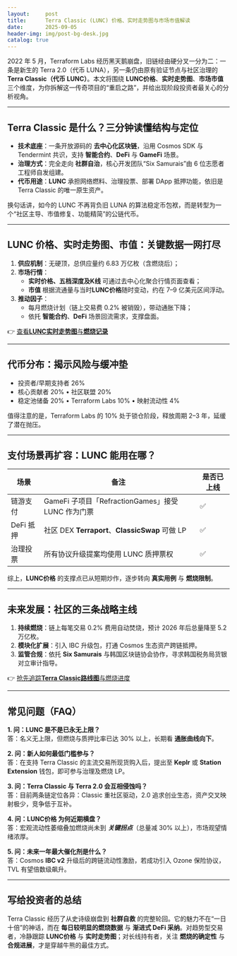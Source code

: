 ```yaml
---
layout:     post
title:      Terra Classic (LUNC) 价格、实时走势图与市场市值解读
date:       2025-09-05
header-img: img/post-bg-desk.jpg
catalog: true
---
```


2022 年 5 月，Terraform Labs 经历黑天鹅崩盘，旧链经由硬分叉一分为二：一条是新生的 Terra 2.0（代币 LUNA），另一条仍由原有验证节点与社区治理的 **Terra Classic（代币 LUNC）**。本文将围绕 **LUNC价格**、**实时走势图**、**市场市值** 三个维度，为你拆解这一传奇项目的“重启之路”，并给出现阶段投资者最关心的分析视角。

---

## Terra Classic 是什么？三分钟读懂结构与定位

- **技术底座**：一条开放源码的 **去中心化区块链**，沿用 Cosmos SDK 与 Tendermint 共识，支持 **智能合约**、**DeFi** 与 **GameFi** 场景。  
- **治理方式**：完全走向 **社群自治**，核心开发团队“Six Samurais”由 6 位志愿者工程师自发组建。  
- **代币用途**：**LUNC** 承担网络燃料、治理投票、部署 DApp 抵押功能，依旧是 Terra Classic 的唯一原生资产。

换句话讲，如今的 LUNC 不再背负旧 LUNA 的算法稳定币包袱，而是转型为一个“社区主导、市值修复、功能精简”的公链代币。

---

## LUNC 价格、实时走势图、市值：关键数据一网打尽

1. **供应机制**：无硬顶，总供应量约 6.83 万亿枚（含燃烧后）；  
2. **市场行情**：  
   - **实时价格、五档深度及K线** 可通过去中心化聚合行情页面查看；  
   - **市值** 根据流通量与当时**LUNC价格**随时变动，约在 7–9 亿美元区间浮动。  
3. **推动因子**：  
   - 每月燃烧计划（链上交易费 0.2% 被销毁），带动通胀下降；  
   - 依托 **智能合约**、**DeFi** 场景回流需求，支撑盘面。

👉 [查看**LUNC实时走势图**与**燃烧记录**](https://okxdog.com/)

---

## 代币分布：揭示风险与缓冲垫

- 投资者/早期支持者 26%  
- 核心贡献者 20% • 社区联盟 20%  
- 稳定池储备 20% • Terraform Labs 10% • 映射流动性 4%

值得注意的是，Terraform Labs 的 10% 处于锁仓阶段，释放周期 2–3 年，延缓了潜在抛压。

---

## 支付场景再扩容：LUNC 能用在哪？

| 场景 | 备注 | 是否已上线 |
| ---- | ---- | ---- |
| 链游支付 | GameFi 子项目「RefractionGames」接受 LUNC 作为门票 | ✅ |
| DeFi 抵押 | 社区 DEX **Terraport**、**ClassicSwap** 可做 LP | ✅ |
| 治理投票 | 所有协议升级提案均使用 LUNC 质押票权 | ✅ |

综上，**LUNC价格** 的支撑点已从短期炒作，逐步转向 **真实用例** 与 **燃烧限制**。

---

## 未来发展：社区的三条战略主线

1. **持续燃烧**：链上每笔交易 0.2% 费用自动焚烧，预计 2026 年后总量降至 5.2 万亿枚。  
2. **模块化扩展**：引入 IBC 升级包，打通 Cosmos 生态资产跨链抵押。  
3. **监管合规**：依托 **Six Samurais** 与韩国区块链协会协作，寻求韩国税务局货银对立审计指导。

👉 [抢先追踪**Terra Classic路线图**与燃烧进度](https://okxdog.com/)

---

## 常见问题（FAQ）

**1. 问：LUNC 是不是已永无上限？**  
答：名义无上限，但燃烧与质押比率已达 30% 以上，长期看 **通胀曲线向下**。

**2. 问：新人如何最低门槛参与？**  
答：在支持 Terra Classic 的主流交易所现货购入后，提出至 **Keplr** 或 **Station Extension** 钱包，即可参与治理及燃烧 LP。

**3. 问：Terra Classic 与 Terra 2.0 会互相侵蚀吗？**  
答：目前两条链定位各异：Classic 重社区驱动，2.0 追求创业生态，资产交叉映射极少，竞争低于互补。

**4. 问：LUNC价格 为何近期横盘？**  
答：宏观流动性萎缩叠加燃烧尚未到 ***关键拐点***（总量减 30% 以上），市场观望情绪浓厚。

**5. 问：未来一年最大催化剂是什么？**  
答：Cosmos **IBC v2** 升级后的跨链流动性激励，若成功引入 Ozone 保险协议，TVL 有望倍数级飙升。

---

## 写给投资者的总结

Terra Classic 经历了从史诗级崩盘到 **社群自救** 的完整轮回。它的魅力不在“一日十倍”的神话，而在 **每日较明显的燃烧数据** 与 **渐进式 DeFi 采纳**。对趋势型交易者，冷静跟踪 **LUNC价格** 与 **实时走势图**；对长线持有者，关注 **燃烧的确定性** 与 **合规进展**，才是穿越牛熊的最佳方式。